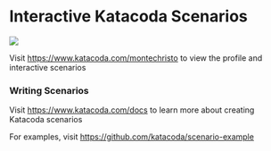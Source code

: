 # Interactive Katacoda Scenarios

[![](http://shields.katacoda.com/katacoda/montechristo/count.svg)](https://www.katacoda.com/montechristo "Get your profile on Katacoda.com")

Visit https://www.katacoda.com/montechristo to view the profile and interactive scenarios

### Writing Scenarios
Visit https://www.katacoda.com/docs to learn more about creating Katacoda scenarios

For examples, visit https://github.com/katacoda/scenario-example
